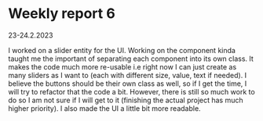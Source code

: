 # Weekly report 6

23-24.2.2023

I worked on a slider entity for the UI. Working on the component kinda taught me the important of separating each component into its own class.
It makes the code much more re-usable i.e right now I can just create as many sliders as I want to (each with different size, value, text if needed).
I believe the buttons should be their own class as well, so if I get the time, I will try to refactor that the code a bit. However,
there is still so much work to do so I am not sure if I will get to it (finishing the actual project has much higher priority). I also made the UI a little bit
more readable.
